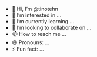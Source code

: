 - 👋 Hi, I’m @tinotehn
- 👀 I’m interested in ...
- 🌱 I’m currently learning ...
- 💞️ I’m looking to collaborate on ...
- 📫 How to reach me ...
- 😄 Pronouns: ...
- ⚡ Fun fact: ...

<!---
tinotehn/tinotehn is a ✨ special ✨ repository because its `README.md` (this file) appears on your GitHub profile.
You can click the Preview link to take a look at your changes.
--->
